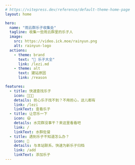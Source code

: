 ```yaml
---
# https://vitepress.dev/reference/default-theme-home-page
layout: home

hero:
  name: "雨云群乐子收集处"
  tagline: 收集一些雨云群里的乐子人
  image:
    src: https://video.ick.moe/rainyun.png
    alt: rainyun-logo
  actions:
    - theme: brand
      text: "👴 乐子大全"
      link: /lezi.md
    - theme: alt
      text: 建站原因
      link: /reason

features:
  - title: 快速查找乐子
    icon: 👨🏻‍💻
    details: 担心乐子找不到？不用担心，这儿都有
    link: /lezi
    linkText: 查看乐子
  - title: 让您乐一下
    icon: 😄
    details: 水完群没事干？来这里看看吧
    link: /
    linkText: 水群佐餐
  - title: 遇到乐子不知道怎么办？
    icon: 🤔
    details: 与本站联系，快速为新乐子归档
    link: /add
    linkText: 添加乐子
---
```

